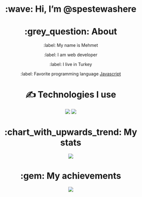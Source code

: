 <div align="center">
<h1> :wave: Hi, I’m @spestewashere </h1>
  
<h1> :grey_question: About </h1>
  <p> :label: My name is Mehmet </p>
  <p> :label: I am web developer </p>
  <p> :label: I live in Turkey </p>
  <p> :label: Favorite programming language <a href="https://tr.wikipedia.org/wiki/JavaScript"> Javascript </a> </p>


<h1> ✍ Technologies I use </h1>

<img src="https://skillicons.dev/icons?i=js,ts,cs,react,nodejs,mongodb,html,css,vscode,atom,discord&theme=dark" />
<img src="https://lanyard-profile-readme.vercel.app/api/949621923346796594?hideDiscrim=true" />

<h1> :chart_with_upwards_trend: My stats </h1>
<img src="https://github-readme-stats.vercel.app/api?username=Spestez&show_icons=true&theme=dark" />

<h1> :gem: My achievements </h1>
<img src="https://github-profile-trophy.vercel.app/?username=Spestez&theme=onedark" />
